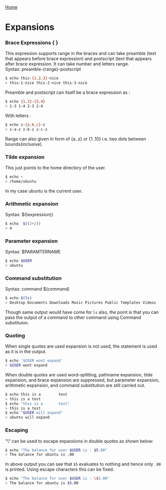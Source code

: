 [Home](/index.md "Home")

# Expansions

### Brace Expressions { }  

This expression supports range in the braces and can take preamble (text that appears before brace expression) and postscript (text that appears after brace expression. It can take number and letters range.   
Syntax: preamble-{range}-postscript    
```bash
$ echo this-{1,2,3}-nice  
> this-1-nice this-2-nice this-3-nice  
```  
Preamble and postscript can itself be a brace expression as :  
```bash
$ echo {1,2}-{3,4}  
> 1-3 1-4 2-3 2-4  
```  

With letters :  
```bash
$ echo z-{a,b,c}-z
> z-a-z z-b-z z-c-z  
```  

Range can also given in form of {a..z} or {1..10} i.e. two dots between bounds(inclusive).  


### Tilde expansion  

This just points to the home directory of the user.  
```bash
$ echo ~  
> /home/ubuntu
```  
In my case ubuntu is the current user.

### Arithmetic expansion  

Syntax: $((expression))  
```bash  
$ echo  $((2+2))
> 4
```  

### Parameter expansion  

Syntax: $PARAMTERNAME  

```bash
$ echo $USER
> ubuntu
```  

### Command substitution  

Syntax: command $(command)  

```bash
$ echo $(ls)
> Desktop Documents Downloads Music Pictures Public Templates Videos
```
Though same output would have come for `ls` also, the point is that you can pass the output of a command to other command using Command substituion.  


### Quoting  

When single quotes are used expansion is not used, the statement is used as it is in the output.  
```bash
$ echo '$USER wont expand'
> $USER wont expand  
```  

When double quotes are used word-splitting, pathname expansion, tilde expansion, and brace expansion are suppressed, but parameter expansion, arithmetic expansion, and command substitution are still carried out.

```bash
$ echo this is a        test
> this is a test
$ echo "this is a       test"
> this is a test
$ echo "$USER will expand"
> ubuntu will expand
```

### Escaping

"\\" can be used to escape expansions in double quotes as shown below:  

```bash
$ echo "The balance for user $USER is : $5.00"
> The balance for ubuntu is .00
```
In above output you can see that `$5` evaluates to nothing and hence only `.00` is printed. Using escape characters this can be fixed.  

```bash
$ echo "The balance for user $USER is : \$5.00"
> The balance for ubuntu is $5.00
```  

